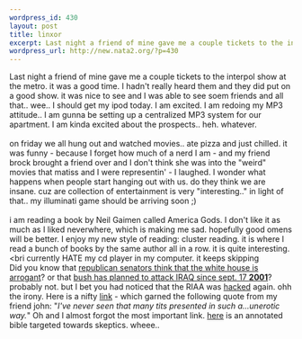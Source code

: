 ```yaml
--- 
wordpress_id: 430
layout: post
title: linxor
excerpt: Last night a friend of mine gave me a couple tickets to the interpol show at the metro. it was a good time. I hadn't really heard them and they did put on a good show. it was nice to see and I was able to see soem friends and all that.. wee.. I should get my ipod today. I am excited. I am redoing my MP3 attitude.. I am gunna be setting up a centralized MP3 system for our apartment. I am kinda ex...
wordpress_url: http://new.nata2.org/?p=430
---
```

Last night a friend of mine gave me a couple tickets to the interpol show at the metro. it was a good time. I hadn't really heard them and they did put on a good show. it was nice to see and I was able to see soem friends and all that.. wee.. I should get my ipod today. I am excited. I am redoing my MP3 attitude.. I am gunna be setting up a centralized MP3 system for our apartment. I am kinda excited about the prospects.. heh. whatever. <br/><br/>on friday we all hung out and watched movies.. ate pizza and just chilled. it was funny - because I forget how much of a nerd I am - and my friend brock brought a friend over and I don't think she was into the "weird" movies that matiss and I were representin' - I laughed. I wonder what happens when people start hanging out with us. do they think we are insane. cuz are collection of entertainment is very "interesting.." in light of that.. my illuminati game should be arriving soon ;)<br/><br/>i am reading a book by Neil Gaimen called America Gods. I don't like it as much as I liked neverwhere, which is making me sad. hopefully good omens will be better. I enjoy my new style of reading: cluster reading. it is where I read a bunch of books by the same author all in a row. it is quite interesting. <br/><bri currently HATE my cd player in my computer. it keeps skipping<br/>Did you know that <a href="http://www.suntimes.com/output/novak/cst-edt-novak13.html">republican senators think that the white house is arrogant</a>? or that <a href="http://www.washingtonpost.com/ac2/wp-dyn/A43909-2003Jan11">bush has planned to attack IRAQ since sept. 17 <b>2001</b></a>? probably not. but I bet you had noticed that the RIAA was <a href="http://www.theregister.co.uk/content/55/28817.html">hacked</a> again. ohh the irony. Here is a nifty <a href="http://www.beautyreborn.com/pages/beforeandafter.htm">link</a> - which garned the following quote from my friend john: "<i>I've never seen that many tits presented in such a...unerotic way.</i>" Oh and I almost forgot the most important link. <a href="http://www.skepticsannotatedbible.com/">here</a> is an annotated bible targeted towards skeptics. wheee.. 
